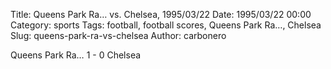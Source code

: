 Title: Queens Park Ra… vs. Chelsea, 1995/03/22
Date: 1995/03/22 00:00
Category: sports
Tags: football, football scores, Queens Park Ra…, Chelsea
Slug: queens-park-ra-vs-chelsea
Author: carbonero


Queens Park Ra… 1 - 0 Chelsea

